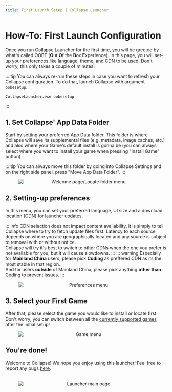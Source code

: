```yaml
---
title: First Launch Setup | Collapse Launcher
---
```

# How-To: First Launch Configuration
Once you run Collapse Launcher for the first time, you will be greeted by what's called OOBE (**O**ut **O**f the **B**ox **E**xperience). In this page, you will set-up your preferences like language, theme, and CDN to be used.
Don't worry, this only takes a couple of minutes!

::: tip
You can always re-run these steps in case you want to refresh your Collapse configuration. To do that, launch Collapse with argument `oobesetup`.
```cmd
CollapseLauncher.exe oobesetup
```
::: 

## 1. Set Collapse' App Data Folder
Start by setting your preferred App Data folder. This folder is where Collapse will save its supplemental files (e.g. metadata, image caches, etc.) and also where your Game's default install is gonna be (you can always select where you want to install your game when pressing "Install Game" button)

::: tip
You can always move this folder by going into Collapse Settings and on the right side panel, press "Move App Data Folder".
:::

<figure style="text-align: center;">
  <img src="/img/docs/locatefolder.webp" alt="Welcome page/Locate folder menu" title="Welcome page/Locate folder menu" style="display: block; margin: 0 auto;" width="auto">
</figure>

## 2. Setting-up preferences
In this menu, you can set your preferred language, UI size and a download location (CDN) for launcher updates.

::: info
CDN selection does not impact content availability, it is simply to tell Collapse where to try to fetch update files first. Latency to each source depends on where you are geographically located and any source is subject to removal with or without notice.<br/>
Collapse will try it's best to switch to other CDNs when the one you prefer is not available for you, but it will cause slowdowns.
:::
::: warning
Especially for **Mainland China** users, please pick **Coding** as preffered CDN as its the most stable in that region. <br/>
And for users **outside** of Mainland China, please pick anything **other than** Coding to prevent issues.
:::

<figure style="text-align: center;">
  <img src="/img/docs/oobe1.webp" alt="Preferences menu" title="Welcome page/Preferences menu" style="display: block; margin: 0 auto;" width="auto">
</figure>

## 3. Select your First Game
After that, please select the game you would like to install or locate first. Don't worry, you can switch between all the [currently supported games](../features) after the initial setup!

<figure style="text-align: center;">
  <img src="/img/docs/oobe2.webp" alt="Game menu" title="Game menu" style="display: block; margin: 0 auto;" width="auto">
</figure>

## You're done!

Welcome to Collapse! We hope you enjoy using this launcher! Feel free to report any bugs <a href="https://github.com/neon-nyan/Collapse/issues/new/choose" target=_blank>here</a>.
<br><br>

<figure style="text-align: center;">
  <img src="/img/docs/launchermain.webp" alt="Launcher main page" title="Launcher main page" style="display: block; margin: 0 auto;" width="auto">
</figure>
